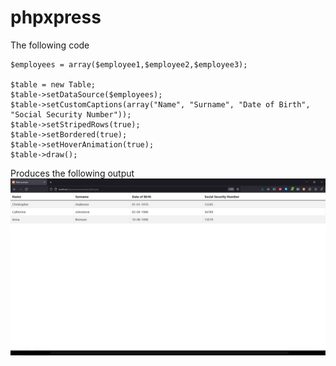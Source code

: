 # phpxpress
The following code
```
$employees = array($employee1,$employee2,$employee3);

$table = new Table;
$table->setDataSource($employees);
$table->setCustomCaptions(array("Name", "Surname", "Date of Birth", "Social Security Number"));
$table->setStripedRows(true);
$table->setBordered(true);
$table->setHoverAnimation(true);
$table->draw();
```

Produces the following output
<img src="/phpxpress/examples/demoTable.jpg" alt="Demo">
